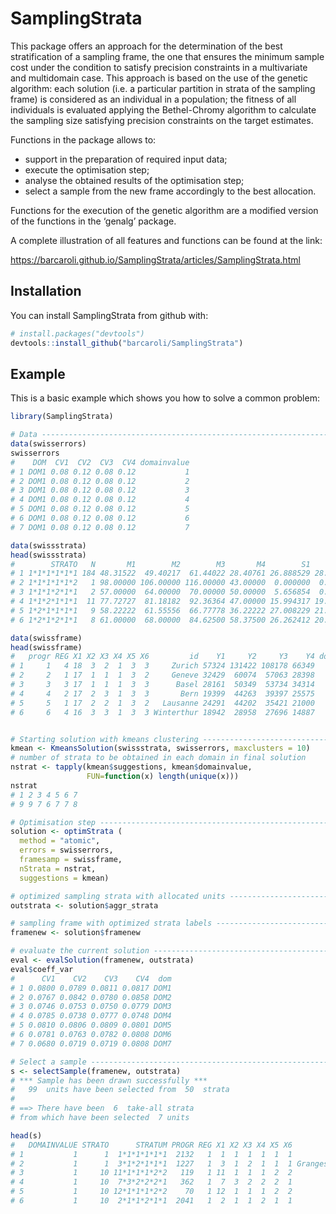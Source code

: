 

<!-- README.md is generated from README.Rmd. Please edit README.Rmd file -->

# SamplingStrata

This package offers an approach for the determination of the best
stratification of a sampling frame, the one that ensures the minimum
sample cost under the condition to satisfy precision constraints in a
multivariate and multidomain case. This approach is based on the use of
the genetic algorithm: each solution (i.e. a particular partition in
strata of the sampling frame) is considered as an individual in a
population; the fitness of all individuals is evaluated applying the
Bethel-Chromy algorithm to calculate the sampling size satisfying
precision constraints on the target estimates.

Functions in the package allows to:

  - support in the preparation of required input data;
  - execute the optimisation step;
  - analyse the obtained results of the optimisation step;
  - select a sample from the new frame accordingly to the best
    allocation.

Functions for the execution of the genetic algorithm are a modified
version of the functions in the ‘genalg’ package.

A complete illustration of all features and functions can be found at
the link:

<https://barcaroli.github.io/SamplingStrata/articles/SamplingStrata.html>

## Installation

You can install SamplingStrata from github with:

``` r
# install.packages("devtools")
devtools::install_github("barcaroli/SamplingStrata")
```

## Example

This is a basic example which shows you how to solve a common problem:

```` r
library(SamplingStrata)

# Data ----------------------------------------------------------------------
data(swisserrors)
swisserrors
#    DOM  CV1  CV2  CV3  CV4 domainvalue
# 1 DOM1 0.08 0.12 0.08 0.12           1
# 2 DOM1 0.08 0.12 0.08 0.12           2
# 3 DOM1 0.08 0.12 0.08 0.12           3
# 4 DOM1 0.08 0.12 0.08 0.12           4
# 5 DOM1 0.08 0.12 0.08 0.12           5
# 6 DOM1 0.08 0.12 0.08 0.12           6
# 7 DOM1 0.08 0.12 0.08 0.12           7

data(swissstrata)
head(swissstrata)
#        STRATO   N       M1        M2        M3       M4        S1       S2        S3       S4 cost cens DOM1 X1 X2 X3 X4 X5 X6
# 1 1*1*1*1*1*1 184 48.31522  49.40217  61.44022 28.40761 26.888529 28.57606 32.719652 14.67916    1    0    1  1  1  1  1  1  1
# 2 1*1*1*1*1*2   1 98.00000 106.00000 116.00000 43.00000  0.000000  0.00000  0.000000  0.00000    1    0    1  1  1  1  1  1  2
# 3 1*1*1*2*1*1   2 57.00000  64.00000  70.00000 50.00000  5.656854  0.00000  1.414214 21.21320    1    0    1  1  1  1  2  1  1
# 4 1*1*2*1*1*1  11 77.72727  81.18182  92.36364 47.00000 15.994317 19.61029 17.862098 11.67048    1    0    1  1  1  2  1  1  1
# 5 1*2*1*1*1*1   9 58.22222  61.55556  66.77778 36.22222 27.008229 21.50065 26.409173 16.43759    1    0    1  1  2  1  1  1  1
# 6 1*2*1*2*1*1   8 61.00000  68.00000  84.62500 58.37500 26.262412 20.82581 28.172618 28.38982    1    0    1  1  2  1  2  1  1

data(swissframe)
head(swissframe)
#   progr REG X1 X2 X3 X4 X5 X6         id    Y1     Y2     Y3    Y4 domainvalue
# 1     1   4 18  3  2  1  3  3     Zurich 57324 131422 108178 66349           4
# 2     2   1 17  1  1  1  3  2     Geneve 32429  60074  57063 28398           1
# 3     3   3 17  1  1  1  3  3      Basel 28161  50349  53734 34314           3
# 4     4   2 17  2  3  1  3  3       Bern 19399  44263  39397 25575           2
# 5     5   1 17  2  2  1  3  2   Lausanne 24291  44202  35421 21000           1
# 6     6   4 16  3  3  1  3  3 Winterthur 18942  28958  27696 14887           4


# Starting solution with kmeans clustering -------------------------------------
kmean <- KmeansSolution(swissstrata, swisserrors, maxclusters = 10)
# number of strata to be obtained in each domain in final solution  
nstrat <- tapply(kmean$suggestions, kmean$domainvalue,
                 FUN=function(x) length(unique(x)))
nstrat
# 1 2 3 4 5 6 7 
# 9 9 7 6 7 7 8 

# Optimisation step ------------------------------------------------------------
solution <- optimStrata (
  method = "atomic",
  errors = swisserrors,
  framesamp = swissframe,
  nStrata = nstrat,
  suggestions = kmean)

# optimized sampling strata with allocated units -------------------------------
outstrata <- solution$aggr_strata

# sampling frame with optimized strata labels ----------------------------------
framenew <- solution$framenew

# evaluate the current solution ------------------------------------------------
eval <- evalSolution(framenew, outstrata)
eval$coeff_var
#      CV1    CV2    CV3    CV4  dom
# 1 0.0800 0.0789 0.0811 0.0817 DOM1
# 2 0.0767 0.0842 0.0780 0.0858 DOM2
# 3 0.0746 0.0753 0.0750 0.0779 DOM3
# 4 0.0785 0.0738 0.0777 0.0748 DOM4
# 5 0.0810 0.0806 0.0809 0.0801 DOM5
# 6 0.0781 0.0763 0.0782 0.0808 DOM6
# 7 0.0680 0.0719 0.0719 0.0808 DOM7

# Select a sample --------------------------------------------------------------
s <- selectSample(framenew, outstrata)
# *** Sample has been drawn successfully ***
#   99  units have been selected from  50  strata
# 
# ==> There have been  6  take-all strata 
# from which have been selected  7 units

head(s)
#   DOMAINVALUE STRATO      STRATUM PROGR REG X1 X2 X3 X4 X5 X6                   ID   Y1   Y2   Y3   Y4 LABEL   WEIGHTS        FPC
# 1           1      1  1*1*1*1*1*1  2132   1  1  1  1  1  1  1            Bremblens   89   90  138   43     1 97.500000 0.01025641
# 2           1      1  3*1*2*1*1*1  1227   1  3  1  2  1  1  1 Granges-pres-Marnand  331  289  350  176     1 97.500000 0.01025641
# 3           1     10 11*1*1*1*2*2   119   1 11  1  1  1  2  2        Ecublens (VD) 2320 3548 3309 1050    10  3.428571 0.29166667
# 4           1     10  7*3*2*2*2*1   362   1  7  3  2  2  2  1            Le Chenit  993 1054 1340  910    10  3.428571 0.29166667
# 5           1     10 12*1*1*1*2*2    70   1 12  1  1  1  2  2               Morges 2940 4388 4408 2418    10  3.428571 0.29166667
# 6           1     10  2*1*1*2*1*1  2041   1  2  1  1  2  1  1             Grimentz  121   96  125   62    10  3.428571 0.29166667```
````
